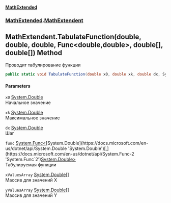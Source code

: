 #### [MathExtended](index.md 'index')
### [MathExtended](MathExtended.md 'MathExtended').[MathExtendent](MathExtended_MathExtendent.md 'MathExtended.MathExtendent')
## MathExtendent.TabulateFunction(double, double, double, Func&lt;double,double&gt;, double[], double[]) Method
Проводит табулирование функции  
```csharp
public static void TabulateFunction(double x0, double xk, double dx, System.Func<double,double> func, out double[] xValuesArray, out double[] yValuesArray);
```
#### Parameters
<a name='MathExtended_MathExtendent_TabulateFunction(double_double_double_System_Func_double_double__double___double__)_x0'></a>
`x0` [System.Double](https://docs.microsoft.com/en-us/dotnet/api/System.Double 'System.Double')  
Начальное значение
  
<a name='MathExtended_MathExtendent_TabulateFunction(double_double_double_System_Func_double_double__double___double__)_xk'></a>
`xk` [System.Double](https://docs.microsoft.com/en-us/dotnet/api/System.Double 'System.Double')  
Максимальное значение
  
<a name='MathExtended_MathExtendent_TabulateFunction(double_double_double_System_Func_double_double__double___double__)_dx'></a>
`dx` [System.Double](https://docs.microsoft.com/en-us/dotnet/api/System.Double 'System.Double')  
Шаг
  
<a name='MathExtended_MathExtendent_TabulateFunction(double_double_double_System_Func_double_double__double___double__)_func'></a>
`func` [System.Func&lt;](https://docs.microsoft.com/en-us/dotnet/api/System.Func-2 'System.Func`2')[System.Double](https://docs.microsoft.com/en-us/dotnet/api/System.Double 'System.Double')[,](https://docs.microsoft.com/en-us/dotnet/api/System.Func-2 'System.Func`2')[System.Double](https://docs.microsoft.com/en-us/dotnet/api/System.Double 'System.Double')[&gt;](https://docs.microsoft.com/en-us/dotnet/api/System.Func-2 'System.Func`2')  
Табулируемая функции
  
<a name='MathExtended_MathExtendent_TabulateFunction(double_double_double_System_Func_double_double__double___double__)_xValuesArray'></a>
`xValuesArray` [System.Double](https://docs.microsoft.com/en-us/dotnet/api/System.Double 'System.Double')[[]](https://docs.microsoft.com/en-us/dotnet/api/System.Array 'System.Array')  
Массив для значений X
  
<a name='MathExtended_MathExtendent_TabulateFunction(double_double_double_System_Func_double_double__double___double__)_yValuesArray'></a>
`yValuesArray` [System.Double](https://docs.microsoft.com/en-us/dotnet/api/System.Double 'System.Double')[[]](https://docs.microsoft.com/en-us/dotnet/api/System.Array 'System.Array')  
Массив для значений Y
  
